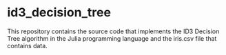 # id3_decision_tree
This repository contains the source code that implements the ID3 Decision Tree algorithm in the Julia programming language and the iris.csv file that contains data.

